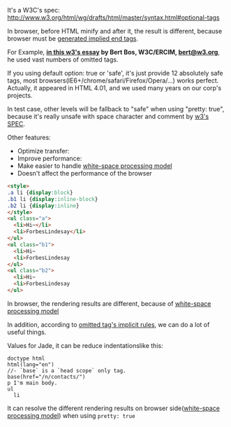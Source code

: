 It's a W3C's spec: http://www.w3.org/html/wg/drafts/html/master/syntax.html#optional-tags

In browser, before HTML minify and after it, the result is different, because browser must be [generated implied end tags](http://www.w3.org/TR/html5/syntax.html#generate-implied-end-tags).

For Example, **[in this w3's essay](http://www.w3.org/People/Bos/CSS-variables) by Bert Bos, W3C/ERCIM, <bert@w3.org>**, he used  vast numbers of omitted tags.

If you using default option: true or  'safe', it's just provide 12 absolutely safe tags, most browsers(IE6+/chrome/safari/Firefox/Opera/...) works perfect.
Actually, it appeared in HTML 4.01, and we used many years on our corp's projects.

In test case, other levels will be fallback to "safe" when using "pretty: true", because it's really unsafe with space character and comment by [w3's SPEC](http://www.w3.org/html/wg/drafts/html/master/syntax.html#optional-tags).

Other features:
- Optimize transfer: 
- Improve performance: 
- Make easier to handle [white-space processing model](http://www.w3.org/TR/2013/WD-css-text-3-20131010/#white-space-rules)
- Doesn't affect the performance of the browser

```html
<style>
.a li {display:block}
.b1 li {display:inline-block}
.b2 li {display:inline}
</style>
<ul class="a">
  <li>Hi~</li>
  <li>ForbesLindesay</li>
</ul>
<ul class="b1">
  <li>Hi~
  <li>ForbesLindesay
</ul>
<ul class="b2">
  <li>Hi~
  <li>ForbesLindesay
</ul>
```
In browser, the rendering results are different, because of [white-space processing model](http://www.w3.org/TR/2013/WD-css-text-3-20131010/#white-space-rules)

In addition, according to [omitted tag's implicit rules](http://www.w3.org/TR/html5/syntax.html#generate-implied-end-tags), we can do a lot of useful things.


Values for Jade, it can be reduce indentationslike this:

```jade
doctype html
html(lang="en")
//- `base` is a `head scope` only tag.
base(href="/n/contacts/")
p I'm main body.
ul
  li
```
It can resolve the different rendering results on browser side([white-space processing model](http://www.w3.org/TR/2013/WD-css-text-3-20131010/#white-space-rules)) when using `pretty: true`